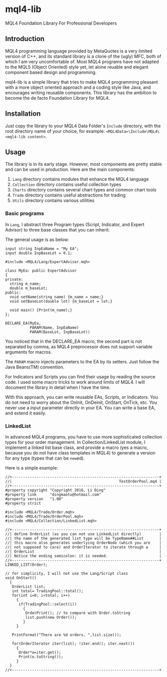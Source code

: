 # mql4-lib

MQL4 Foundation Library For Professional Developers

## Introduction

MQL4 programming language provided by MetaQuotes is a very limited
version of C++, and its standard library is a clone of the (ugly) MFC,
both of which I am very uncomfortable of.  Most MQL4 programs have not
adapted to the MQL5 (Object Oriented) style yet, let alone reuable and
elegant component based design and programming.

mql4-lib is a simple library that tries to make MQL4 programming
pleasant with a more object oriented approach and a coding style like
Java, and encourages writing reusable components. This library has the
ambition to become the de facto Foundation Library for MQL4.

## Installation

Just copy the library to your MQL4 Data Folder's `Include` directory,
with the root directory name of your choice, for example:
`<MQL4Data>\Include\MQL4\<mql4-lib content>`.

## Usage

The library is in its early stage. However, most components are pretty
stable and can be used in production. Here are the main components:

1. `Lang` directory contains modules that enhance the MQL4 language
2. `Collection` directory contains useful collection types
3. `Charts` directory contains several chart types and common chart tools
4. `Trade` directory contains useful abstractions for trading
5. `Utils` directory contains various utilities

### Basic programs

In `Lang`, I abstract three Program types (Script, Indicator, and
 Expert Advisor) to three base classes that you can inherit.

The general usage is as below:

```
input string InpEaName = "My EA";
input double InpBaseLot = 0.1;

#include <MQL4/Lang/ExpertAdvisor.mqh>

class MyEa: public ExpertAdvisor
{
private:
  string m_name;
  double m_baseLot;
public:
  void setName(string name) {m_name = name;}
  void setBaseLot(double lot) {m_baseLot = lot;}

  void main() {Print(m_name);}
};

DECLARE_EA(MyEa,
           PARAM(Name, InpEaName)
           PARAM(BaseLot, InpBaseLot))
```

You noticed that in the DECLARE_EA macro, the second part is not
separated by comma, as MQL4 preprocessor does not support variable
arguments for macros.

The `PARAM` macro injects parameters to the EA by its setters. Just
follow the Java Beans(TM) convention.

For Indicators and Scripts you can find their usage by reading the
source code. I used some macro tricks to work around limits of MQL4. I
will document the library in detail when I have the time.

With this approach, you can write reusable EAs, Scripts, or
Indicators.  You do not need to worry about the OnInit, OnDeinit,
OnStart, OnTick, etc.  You never use a input parameter directly in
your EA. You can write a base EA, and extend it easily.

### LinkedList

In advanced MQL4 programs, you have to use more sophisticated
collection types for your order management.  In Collection/LinkedList
module, I implement a linked list base class, and provide a macro (yes
a macro, because you do not have class templates in MQL4) to generate
a version for any type (types that can be `new`ed).

Here is a simple example:

```
//+------------------------------------------------------------------+
//|                                                TestOrderPool.mq4 |
//+------------------------------------------------------------------+
#property copyright "Copyright 2016, Li Ding"
#property link      "dingmaotu@hotmail.com"
#property version   "1.00"
#property strict

#include <MQL4/Trade/Order.mqh>
#include <MQL4/Trade/OrderPool.mqh>
#include <MQL4/Collection/LinkedList.mqh>

//+------------------------------------------------------------------+
//| define OrderList (as you can not use LinkedList directly)        |
//| the name of the generated list type will be TypeName##List       |
//| this macro also generates underlying OrderNode (which you are    |
//| not supposed to care) and OrderIterator to iterate through a     |
//| OrderList                                                        |
//| Notice the ending semicolon: it is needed.                       |
//+------------------------------------------------------------------+
LINKED_LIST(Order);

// for simplicity, I will not use the Lang/Script class
void OnStart()
  {
   OrderList list;
   int total= TradingPool::total();
   for(int i=0; i<total; i++)
     {
      if(TradingPool::select(i))
        {
         OrderPrint(); // to compare with Order.toString
         list.push(new Order());
        }
     }

   PrintFormat("There are %d orders. ",list.size());

   for(OrderIterator iter(list); !iter.end(); iter.next())
     {
      Order*o=iter.get();
      Print(o.toString());
     }
  }
//+------------------------------------------------------------------+
```

